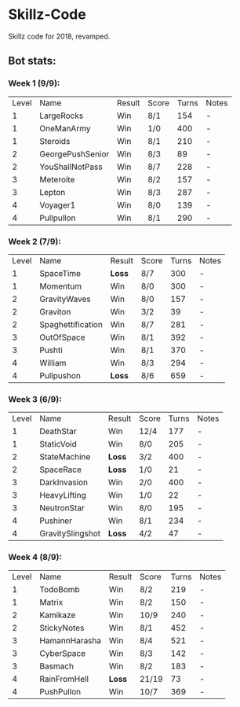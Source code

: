 # Skillz-Code
Skillz code for 2018, revamped.

## Bot stats:

### Week 1 (9/9):
<table>
    <tr>
        <td>Level</td>
        <td>Name</td>
        <td>Result</td>
        <td>Score</td>
        <td>Turns</td>
        <td>Notes</td>
    </tr>
    <tr>
        <td>1</td>
        <td>LargeRocks</td>
        <td>Win</td>
        <td>8/1</td>
        <td>154</td>
        <td>-</td>
    </tr>
    <tr>
        <td>1</td>
        <td>OneManArmy</td>
        <td>Win</td>
        <td>1/0</td>
        <td>400</td>
        <td>-</td>
    </tr>
    <tr>
        <td>1</td>
        <td>Steroids</td>
        <td>Win</td>
        <td>8/1</td>
        <td>210</td>
        <td>-</td>
    </tr>
    <tr>
        <td>2</td>
        <td>GeorgePushSenior</td>
        <td>Win</td>
        <td>8/3</td>
        <td>89</td>
        <td>-</td>
    </tr>
    <tr>
        <td>2</td>
        <td>YouShallNotPass</td>
        <td>Win</td>
        <td>8/7</td>
        <td>228</td>
        <td>-</td>
    </tr>
    <tr>
        <td>3</td>
        <td>Meteroite</td>
        <td>Win</td>
        <td>8/2</td>
        <td>157</td>
        <td>-</td>
    </tr>
    <tr>
        <td>3</td>
        <td>Lepton</td>
        <td>Win</td>
        <td>8/3</td>
        <td>287</td>
        <td>-</td>
    </tr>
    <tr>
        <td>4</td>
        <td>Voyager1</td>
        <td>Win</td>
        <td>8/0</td>
        <td>139</td>
        <td>-</td>
    </tr>
    <tr>
        <td>4</td>
        <td>Pullpullon</td>
        <td>Win</td>
        <td>8/1</td>
        <td>290</td>
        <td>-</td>
    </tr>
</table>

### Week 2 (7/9):
<table>
    <tr>
        <td>Level</td>
        <td>Name</td>
        <td>Result</td>
        <td>Score</td>
        <td>Turns</td>
        <td>Notes</td>
    </tr>
    <tr>
        <td>1</td>
        <td>SpaceTime</td>
        <td><b>Loss</b></td>
        <td>8/7</td>
        <td>300</td>
        <td>-</td>
    </tr>
    <tr>
        <td>1</td>
        <td>Momentum</td>
        <td>Win</td>
        <td>8/0</td>
        <td>300</td>
        <td>-</td>
    </tr>
    <tr>
        <td>2</td>
        <td>GravityWaves</td>
        <td>Win</td>
        <td>8/0</td>
        <td>157</td>
        <td>-</td>
    </tr>
    <tr>
        <td>2</td>
        <td>Graviton</td>
        <td>Win</td>
        <td>3/2</td>
        <td>39</td>
        <td>-</td>
    </tr>
    <tr>
        <td>2</td>
        <td>Spaghettification</td>
        <td>Win</td>
        <td>8/7</td>
        <td>281</td>
        <td>-</td>
    </tr>
    <tr>
        <td>3</td>
        <td>OutOfSpace</td>
        <td>Win</td>
        <td>8/1</td>
        <td>392</td>
        <td>-</td>
    </tr>
    <tr>
        <td>3</td>
        <td>Pushti</td>
        <td>Win</td>
        <td>8/1</td>
        <td>370</td>
        <td>-</td>
    </tr>
    <tr>
        <td>4</td>
        <td>William</td>
        <td>Win</td>
        <td>8/3</td>
        <td>294</td>
        <td>-</td>
    </tr>
    <tr>
        <td>4</td>
        <td>Pullpushon</td>
        <td><b>Loss</b></td>
        <td>8/6</td>
        <td>659</td>
        <td>-</td>
    </tr>
</table>

### Week 3 (6/9):
<table>
    <tr>
        <td>Level</td>
        <td>Name</td>
        <td>Result</td>
        <td>Score</td>
        <td>Turns</td>
        <td>Notes</td>
    </tr>
    <tr>
        <td>1</td>
        <td>DeathStar</td>
        <td>Win</td>
        <td>12/4</td>
        <td>177</td>
        <td>-</td>
    </tr>
    <tr>
        <td>1</td>
        <td>StaticVoid</td>
        <td>Win</td>
        <td>8/0</td>
        <td>205</td>
        <td>-</td>
    </tr>
    <tr>
        <td>2</td>
        <td>StateMachine</td>
        <td><b>Loss</b></td>
        <td>3/2</td>
        <td>400</td>
        <td>-</td>
    </tr>
    <tr>
        <td>2</td>
        <td>SpaceRace</td>
        <td><b>Loss</b></td>
        <td>1/0</td>
        <td>21</td>
        <td>-</td>
    </tr>
    <tr>
        <td>3</td>
        <td>DarkInvasion</td>
        <td>Win</td>
        <td>2/0</td>
        <td>400</td>
        <td>-</td>
    </tr>
    <tr>
        <td>3</td>
        <td>HeavyLifting</td>
        <td>Win</td>
        <td>1/0</td>
        <td>22</td>
        <td>-</td>
    </tr>
    <tr>
        <td>3</td>
        <td>NeutronStar</td>
        <td>Win</td>
        <td>8/0</td>
        <td>195</td>
        <td>-</td>
    </tr>
    <tr>
        <td>4</td>
        <td>Pushiner</td>
        <td>Win</td>
        <td>8/1</td>
        <td>234</td>
        <td>-</td>
    </tr>
    <tr>
        <td>4</td>
        <td>GravitySlingshot</td>
        <td><b>Loss</b></td>
        <td>4/2</td>
        <td>47</td>
        <td>-</td>
    </tr>
</table>

### Week 4 (8/9):
<table>
    <tr>
        <td>Level</td>
        <td>Name</td>
        <td>Result</td>
        <td>Score</td>
        <td>Turns</td>
        <td>Notes</td>
    </tr>
    <tr>
        <td>1</td>
        <td>TodoBomb</td>
        <td>Win</td>
        <td>8/2</td>
        <td>219</td>
        <td>-</td>
    </tr>
    <tr>
        <td>1</td>
        <td>Matrix</td>
        <td>Win</td>
        <td>8/2</td>
        <td>150</td>
        <td>-</td>
    </tr>
    <tr>
        <td>2</td>
        <td>Kamikaze</td>
        <td>Win</td>
        <td>10/9</td>
        <td>240</td>
        <td>-</td>
    </tr>
    <tr>
        <td>2</td>
        <td>StickyNotes</td>
        <td>Win</td>
        <td>8/1</td>
        <td>452</td>
        <td>-</td>
    </tr>
    <tr>
        <td>3</td>
        <td>HamannHarasha</td>
        <td>Win</td>
        <td>8/4</td>
        <td>521</td>
        <td>-</td>
    </tr>
    <tr>
        <td>3</td>
        <td>CyberSpace</td>
        <td>Win</td>
        <td>8/3</td>
        <td>142</td>
        <td>-</td>
    </tr>
    <tr>
        <td>3</td>
        <td>Basmach</td>
        <td>Win</td>
        <td>8/2</td>
        <td>183</td>
        <td>-</td>
    </tr>
    <tr>
        <td>4</td>
        <td>RainFromHell</td>
        <td><b>Loss</b></td>
        <td>21/19</td>
        <td>73</td>
        <td>-</td>
    </tr>
    <tr>
        <td>4</td>
        <td>PushPullon</td>
        <td>Win</td>
        <td>10/7</td>
        <td>369</td>
        <td>-</td>
    </tr>
</table>
